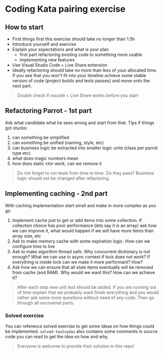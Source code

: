 # Coding Kata pairing exercise

## How to start
- First things first this exercise should take no longer than 1.5h
- Introduce yourself and exercise
- Explain your expectations and what is your plan
    - first part refactoring existing code to something more usable
    - implementing new features
- Use Visual Studio Code + Live Share extension
- Ideally refactoring should take no more than less of your allocated time. If you see that you won't fit into your timeline achieve some stable version of code (project builds and tests passes) and move onto the next part.

> Double check if vscode + Live Share works before you start


## Refactoring Parrot - 1st part

Ask what candidate what he sees wrong and start from that. Tips if things got stucks:
1. can something be simplified
1. can something be unified (naming, style, etc)
1. can business logic be extracted into smaller logic units (class per parrot type etc)
1. what does magic numbers mean
1. how does static ctor work, can we remove it

> Do not forget to run tests from time to time. Do they pass? Business logic should not be changed after refactoring.


## Implementing caching - 2nd part

With caching implementation start small and make in more complex as you go
1. Implement cache just to get or add items into some collection. If collection choice has poor performance (lets say it is an array) ask how we can improve it, what would happen if we will have more items than array size, etc
2. Ask to make memory cache with some expiration logic. How can we configure time to live
3. Ask to make algorithm thread safe. Why concurrent dictionary is not enough? What we can use in async context if lock does not work?
If everything is inside lock can we make it more performant? How?
4. Ask how we can ensure that all stale items eventually will be removed from cache (and RAM). Why would we want this? How can we achieve it?

> After each step new unit test should be added.
> If you are running out of time explain that we probably want finish everything and you would rather ask some more questions without need of any code. Then go through all uncovered parts.

### Solved exercise

You can reference solved exercise to get some ideas on how things could be implemented. `solved-tautvydas` also contains some comments in source code you can read to get the idea on how and why.

> Everyone is welcome to provide their solution in this repo!